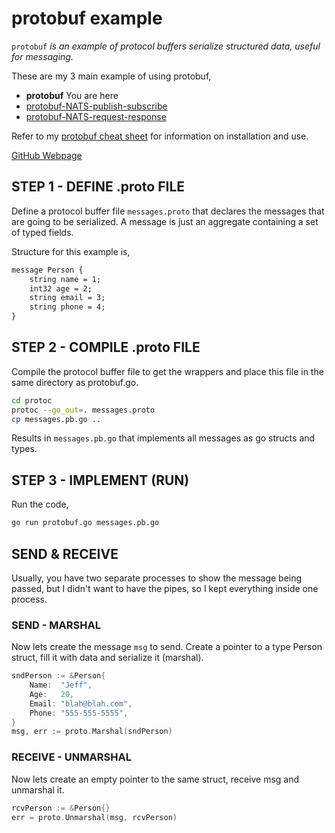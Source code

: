 # protobuf example

`protobuf`  _is an example of
protocol buffers serialize structured data, useful for messaging._

These are my 3 main example of using protobuf,

* **protobuf** You are here
* [protobuf-NATS-publish-subscribe](https://github.com/JeffDeCola/my-go-examples/tree/master/messaging/protobuf-NATS-publish-subscribe)
* [protobuf-NATS-request-response](https://github.com/JeffDeCola/my-go-examples/tree/master/messaging/protobuf-NATS-request-response)

Refer to my
[protobuf cheat sheet](https://github.com/JeffDeCola/my-cheat-sheets/tree/master/software/development/software-architectures/messaging/protobuf-cheat-sheet)
for information on installation and use.

[GitHub Webpage](https://jeffdecola.github.io/my-go-examples/)

## STEP 1 - DEFINE .proto FILE

Define a protocol buffer file `messages.proto` that
declares the messages that are going to be serialized.
A message is just an aggregate containing a set of typed fields.

Structure for this example is,

```txt
message Person {
    string name = 1;
    int32 age = 2;
    string email = 3;
    string phone = 4;
}
```

## STEP 2 - COMPILE .proto FILE

Compile the protocol buffer file to get the wrappers and
place this file in the same directory as protobuf.go.

```bash
cd protoc
protoc --go_out=. messages.proto
cp messages.pb.go ..
```

Results in `messages.pb.go` that
implements all messages as go structs and types.

## STEP 3 - IMPLEMENT (RUN)

Run the code,

```bash
go run protobuf.go messages.pb.go
```

## SEND & RECEIVE

Usually, you have two separate processes to show the message being passed, but I
didn't want to have the pipes, so I kept everything inside one process.

### SEND - MARSHAL

Now lets create the message `msg` to send. Create a pointer
to a type Person struct, fill it with data and serialize it (marshal).

```go
sndPerson := &Person{
    Name:  "Jeff",
    Age:   20,
    Email: "blah@blah.com",
    Phone: "555-555-5555",
}
msg, err := proto.Marshal(sndPerson)
```

### RECEIVE - UNMARSHAL

Now lets create an empty pointer to the
same struct, receive msg and unmarshal it.

```go
rcvPerson := &Person{}
err = proto.Unmarshal(msg, rcvPerson)
```
